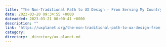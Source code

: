 ```yaml
---
title: "The Non-Traditional Path to UX Design - From Serving My Country to Serving User Needs"
date: 2023-03-20 09:34:55 +0000
dateadded: 2023-03-21 00:00:41 +0000
description: ""
link: "https://uxplanet.org/the-non-traditional-path-to-ux-design-from-serving-my-country-to-serving-user-needs-aac8e426b45d?source=rss----819cc2aaeee0---4"
category:
directory: _directory/ux-planet.md
---
```

